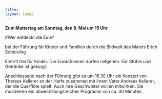 ```yaml
---
title: 
layout: image
---
```


**Zum Muttertag am Sonntag, den 8. Mai um 15 Uhr** 

#Wer entdeckt die Eule?   

bei der Führung für Kinder und Familien 
durch die Bildwelt des Malers Erich Schickling

Eintritt frei für Kinder.
Die Erwachsenen dürfen mitgehen. Für Stühle und Getränke ist gesorgt. 

Anschliessend nach der Führung gibt es um 16.30 Uhr ein Konzert von Theresa Kellerer an der Harfe zusammen mit ihrem Vater Andreas Kellerer, der die Querflöte spielt. Auch ihre Geschwister wollen mitwirken. Sie musizieren ein abwechslungsreiches Programm von ca. 30 Minuten.
